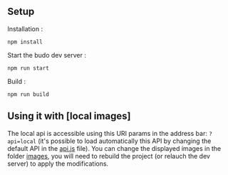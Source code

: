 ## Setup

Installation :
```shell
npm install
```
Start the budo dev server : 
```shell
npm run start
```
Build : 
```shell
npm run build
```

## Using it with [local images]

The local api is accessible using this URI params in the address bar: ```?api=local``` (it's possible to load automatically this API by changing the default API in the [api.js](api/api.js) file). You can change the displayed images in the folder [images](images), you will need to rebuild the project (or relauch the dev server) to apply the modifications.
